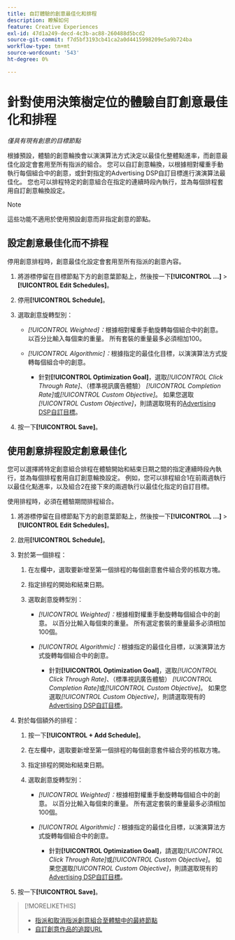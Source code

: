 ```yaml
---
title: 自訂體驗的創意最佳化和排程
description: 瞭解如何
feature: Creative Experiences
exl-id: 47d1a249-decd-4c3b-ac88-260488d5bcd2
source-git-commit: f7d5bf3193cb41ca2a0d4415998209e5a9b724ba
workflow-type: tm+mt
source-wordcount: '543'
ht-degree: 0%

---
```


# 針對使用決策樹定位的體驗自訂創意最佳化和排程

*僅具有現有創意的目標節點*

根據預設，體驗的創意輪換會以演演算法方式決定以最佳化整體點進率，而創意最佳化設定會套用至所有指派的組合。 您可以自訂創意輪換，以根據相對權重手動執行每個組合中的創意，或針對指定的Advertising DSP自訂目標進行演演算法最佳化。 您也可以排程特定的創意組合在指定的連續時段內執行，並為每個排程套用自訂創意輪換設定。

>[!NOTE]
>
>這些功能不適用於使用預設創意而非指定創意的節點。

## 設定創意最佳化而不排程

停用創意排程時，創意最佳化設定會套用至所有指派的創意內容。

1. 將游標停留在目標節點下方的創意葉節點上，然後按一下&#x200B;**[!UICONTROL ...]** > **[!UICONTROL Edit Schedules]**。

1. 停用&#x200B;**[!UICONTROL Schedule]**。

1. 選取創意旋轉型別：

   * *[!UICONTROL Weighted]：*&#x200B;根據相對權重手動旋轉每個組合中的創意。 以百分比輸入每個束的重量。 所有套裝的重量最多必須相加100。

   * *[!UICONTROL Algorithmic]：*&#x200B;根據指定的最佳化目標，以演演算法方式旋轉每個組合中的創意。

      * 針對&#x200B;**[!UICONTROL Optimization Goal]**，選取&#x200B;*[!UICONTROL Click Through Rate]*、（標準視訊廣告體驗） *[!UICONTROL Completion Rate]*&#x200B;或&#x200B;*[!UICONTROL Custom Objective]*。  如果您選取&#x200B;*[!UICONTROL Custom Objective]*，則請選取現有的[Advertising DSP自訂目標](/help/dsp/optimization/custom-goal.md)。

1. 按一下&#x200B;**[!UICONTROL Save]**。

## 使用創意排程設定創意最佳化

您可以選擇將特定創意組合排程在體驗開始和結束日期之間的指定連續時段內執行，並為每個排程套用自訂創意輪換設定。 例如，您可以排程組合1在前兩週執行以最佳化點進率，以及組合2在接下來的兩週執行以最佳化指定的自訂目標。

使用排程時，必須在體驗期間排程組合。

1. 將游標停留在目標節點下方的創意葉節點上，然後按一下&#x200B;**[!UICONTROL ...]** > **[!UICONTROL Edit Schedules]**。

1. 啟用&#x200B;**[!UICONTROL Schedule]**。

1. 對於第一個排程：

   1. 在左欄中，選取要新增至第一個排程的每個創意套件組合旁的核取方塊。

   1. 指定排程的開始和結束日期。

   1. 選取創意旋轉型別：

      * *[!UICONTROL Weighted]：*&#x200B;根據相對權重手動旋轉每個組合中的創意。 以百分比輸入每個束的重量。 所有選定套裝的重量最多必須相加100個。

      * *[!UICONTROL Algorithmic]：*&#x200B;根據指定的最佳化目標，以演演算法方式旋轉每個組合中的創意。

         * 針對&#x200B;**[!UICONTROL Optimization Goal]**，選取&#x200B;*[!UICONTROL Click Through Rate]*、（標準視訊廣告體驗） *[!UICONTROL Completion Rate]*&#x200B;或&#x200B;*[!UICONTROL Custom Objective]*。  如果您選取&#x200B;*[!UICONTROL Custom Objective]*，則請選取現有的[Advertising DSP自訂目標](/help/dsp/optimization/custom-goal.md)。

1. 對於每個額外的排程：

   1. 按一下&#x200B;**[!UICONTROL + Add Schedule]**。

   1. 在左欄中，選取要新增至第一個排程的每個創意套件組合旁的核取方塊。

   1. 指定排程的開始和結束日期。

   1. 選取創意旋轉型別：

      * *[!UICONTROL Weighted]：*&#x200B;根據相對權重手動旋轉每個組合中的創意。 以百分比輸入每個束的重量。 所有選定套裝的重量最多必須相加100個。

      * *[!UICONTROL Algorithmic]：*&#x200B;根據指定的最佳化目標，以演演算法方式旋轉每個組合中的創意。

         * 針對&#x200B;**[!UICONTROL Optimization Goal]**，請選取&#x200B;*[!UICONTROL Click Through Rate]*&#x200B;或&#x200B;*[!UICONTROL Custom Objective]*。  如果您選取&#x200B;*[!UICONTROL Custom Objective]*，則請選取現有的[Advertising DSP自訂目標](/help/dsp/optimization/custom-goal.md)。

1. 按一下&#x200B;**[!UICONTROL Save]**。

>[!MORELIKETHIS]
>
>* [指派和取消指派創意組合至體驗中的最終節點](/help/creative/experiences/experience-assign-creative-bundles.md)
>* [自訂創意作品的追蹤URL](/help/creative/experiences/experience-tracking-urls-targeting.md)
